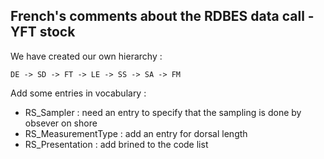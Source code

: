 ## French's comments about the RDBES data call - YFT stock

We have created our own hierarchy :
```
DE -> SD -> FT -> LE -> SS -> SA -> FM
```


Add some entries in vocabulary :
- RS_Sampler : need an entry to specify that the sampling is done by obsever on shore
- RS_MeasurementType : add an entry for dorsal length
- RS_Presentation : add brined to the code list
